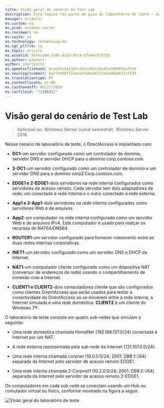 ```yaml
---
title: Visão geral do cenário de Test Lab
description: Este tópico faz parte do guia de laboratório de teste – demonstre uma implantação multissite do DirectAccess para o Windows Server 2016
manager: brianlic
ms.custom: na
ms.prod: windows-server
ms.reviewer: na
ms.suite: na
ms.technology: networking-da
ms.tgt_pltfrm: na
ms.topic: article
ms.assetid: 9afeced4-1a9b-4cb3-9fc4-d7e44c675755
ms.author: pashort
author: shortpatti
ms.openlocfilehash: bcee25c4a13afc2b41d6b1a9a43a1489054ef43d
ms.sourcegitcommit: 6aff3d88ff22ea141a6ea6572a5ad8dd6321f199
ms.translationtype: MT
ms.contentlocale: pt-BR
ms.lasthandoff: 09/27/2019
ms.locfileid: "71388412"
---
```

# <a name="overview-of-the-test-lab-scenario"></a>Visão geral do cenário de Test Lab

>Aplicável ao: Windows Server (canal semestral), Windows Server 2016

Nesse cenário de laboratório de teste, o DirectAccess é implantado com:  
  
-   **DC1**-um servidor configurado como um controlador de domínio, servidor DNS e servidor DHCP para o domínio corp.contoso.com.  
  
-   **2-DC1**-um servidor configurado como um controlador de domínio e um servidor DNS para o domínio corp2.Corp.contoso.com.  
  
-   **EDGE1 e 2-EDGE1**-dois servidores na rede interna configurados como servidores de acesso remoto. Cada servidor tem dois adaptadores de rede; um conectado à rede interna e o outro conectado à rede externa.  
  
-   **App1 e 2-App1**-dois servidores na rede interna configurados como servidores Web e de arquivos.  
  
-   **App2**-um computador na rede interna configurada como um servidor Web e de arquivos IPv4. Este computador é usado para realçar os recursos de NAT64/DNS64.  
  
-   **ROUTER1**-um servidor configurado para fornecer roteamento entre as duas redes internas corporativas.  
  
-   **INET1**-um servidor configurado como um servidor DNS e DHCP da Internet.  
  
-   **NAT1**-um computador cliente configurado como um dispositivo NAT (conversor de endereços de rede) usando o compartilhamento de conexão com a Internet.  
  
-   **CLIENT1 e CLIENT2**-dois computadores cliente que são configurados como clientes DirectAccess que serão usados para testar a conectividade do DirectAccess ao se moverem entre a rede interna, a Internet simulada e uma rede doméstica. **CLIENT2** é um cliente do Windows 7&reg;.  
  
O laboratório de teste consiste em quatro sub-redes que simulam o seguinte:  
  
-   Uma rede doméstica chamada HomeNet (192.168.137.0/24) conectada à Internet por um NAT.  
  
-   A rede externa representada pela sub-rede da Internet (131.107.0.0/24).  
  
-   Uma rede interna chamada corpnet (10.0.0.0/24; 2001: DB8:1::/64) separada da Internet pelo servidor de acesso remoto EDGE1.  
  
-   Uma rede interna chamada 2-Corpnet1 (10.2.0.0/24; 2001: DB8:2::/64) separada da Internet pelo servidor de acesso remoto 2-EDGE1.  
  
Os computadores em cada sub-rede se conectam usando um Hub ou comutador virtual ou físico, conforme mostrado na figura a seguir.  
  
![Visão geral do laboratório de teste](../../../media/Overview-of-the-Test-Lab-Scenario_4/TLG_DA_Multisite.png)  
  


